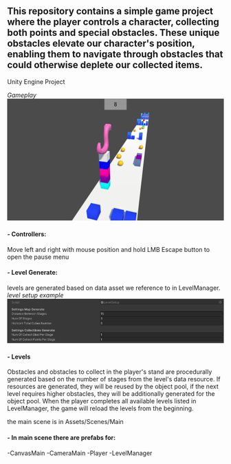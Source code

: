 ## This repository contains a simple game project where the player controls a character, collecting both points and special obstacles. These unique obstacles elevate our character's position, enabling them to navigate through obstacles that could otherwise deplete our collected items.
Unity Engine Project

*Gameplay*
![alt text](https://github.com/PiotrCynowski/Runner_With_Procedural_Generated_Obstacles/blob/master/pic/project.png?raw=true)

#### - Controllers:
Move left and right with mouse position and hold LMB
Escape button to open the pause menu

#### - Level Generate:
levels are generated based on data asset we reference to in LevelManager.
*level setup example*
![alt text](https://github.com/PiotrCynowski/Runner_With_Procedural_Generated_Obstacles/blob/master/pic/LevelSetup.png?raw=true)

#### - Levels
Obstacles and obstacles to collect in the player's stand are procedurally generated based on the number of stages from the level's data resource.
If resources are generated, they will be reused by the object pool, if the next level requires higher obstacles, they will be additionally generated for the object pool.
When the player completes all available levels listed in LevelManager, the game will reload the levels from the beginning.

the main scene is in Assets/Scenes/Main
#### - In main scene there are prefabs for:
-CanvasMain
-CameraMain
-Player
-LevelManager
